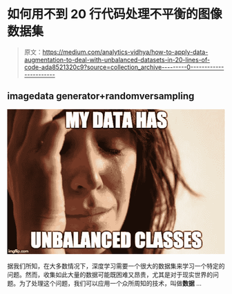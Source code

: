 # 如何用不到 20 行代码处理不平衡的图像数据集

> 原文：<https://medium.com/analytics-vidhya/how-to-apply-data-augmentation-to-deal-with-unbalanced-datasets-in-20-lines-of-code-ada8521320c9?source=collection_archive---------0----------------------->

## imagedata generator+randomversampling

![](img/1e18efb0e5231135ace2dac253f80707.png)

据我们所知，在大多数情况下，深度学习需要一个很大的数据集来学习一个特定的问题。然而，收集如此大量的数据可能既困难又昂贵，尤其是对于现实世界的问题。为了处理这个问题，我们可以应用一个众所周知的技术，叫做**数据** …